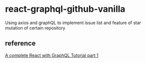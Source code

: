 # react-graphql-github-vanilla
Using axios and graphQL to implement issue list and feature of star mutation of certain repository

## reference
[A complete React with GraphQL Tutorial part 1](https://www.robinwieruch.de/react-with-graphql-tutorial/)
